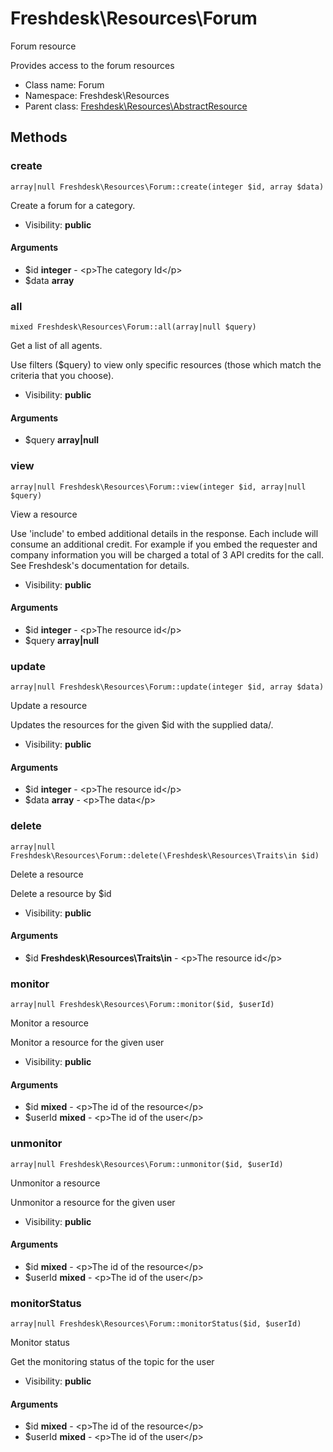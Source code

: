 Freshdesk\Resources\Forum
===============

Forum resource

Provides access to the forum resources


* Class name: Forum
* Namespace: Freshdesk\Resources
* Parent class: [Freshdesk\Resources\AbstractResource](Freshdesk-Resources-AbstractResource.md)







Methods
-------


### create

    array|null Freshdesk\Resources\Forum::create(integer $id, array $data)

Create a forum for a category.



* Visibility: **public**


#### Arguments
* $id **integer** - &lt;p&gt;The category Id&lt;/p&gt;
* $data **array**



### all

    mixed Freshdesk\Resources\Forum::all(array|null $query)

Get a list of all agents.

Use filters ($query) to view only specific resources (those which match the criteria that you choose).

* Visibility: **public**


#### Arguments
* $query **array|null**



### view

    array|null Freshdesk\Resources\Forum::view(integer $id, array|null $query)

View a resource

Use 'include' to embed additional details in the response. Each include will consume an additional credit.
For example if you embed the requester and company information you will be charged a total of 3 API credits for the call.
See Freshdesk's documentation for details.

* Visibility: **public**


#### Arguments
* $id **integer** - &lt;p&gt;The resource id&lt;/p&gt;
* $query **array|null**



### update

    array|null Freshdesk\Resources\Forum::update(integer $id, array $data)

Update a resource

Updates the resources for the given $id with the supplied data/.

* Visibility: **public**


#### Arguments
* $id **integer** - &lt;p&gt;The resource id&lt;/p&gt;
* $data **array** - &lt;p&gt;The data&lt;/p&gt;



### delete

    array|null Freshdesk\Resources\Forum::delete(\Freshdesk\Resources\Traits\in $id)

Delete a resource

Delete a resource by $id

* Visibility: **public**


#### Arguments
* $id **Freshdesk\Resources\Traits\in** - &lt;p&gt;The resource id&lt;/p&gt;



### monitor

    array|null Freshdesk\Resources\Forum::monitor($id, $userId)

Monitor a resource

Monitor a resource for the given user

* Visibility: **public**


#### Arguments
* $id **mixed** - &lt;p&gt;The id of the resource&lt;/p&gt;
* $userId **mixed** - &lt;p&gt;The id of the user&lt;/p&gt;



### unmonitor

    array|null Freshdesk\Resources\Forum::unmonitor($id, $userId)

Unmonitor a resource

Unmonitor a resource for the given user

* Visibility: **public**


#### Arguments
* $id **mixed** - &lt;p&gt;The id of the resource&lt;/p&gt;
* $userId **mixed** - &lt;p&gt;The id of the user&lt;/p&gt;



### monitorStatus

    array|null Freshdesk\Resources\Forum::monitorStatus($id, $userId)

Monitor status

Get the monitoring status of the topic for the user

* Visibility: **public**


#### Arguments
* $id **mixed** - &lt;p&gt;The id of the resource&lt;/p&gt;
* $userId **mixed** - &lt;p&gt;The id of the user&lt;/p&gt;


